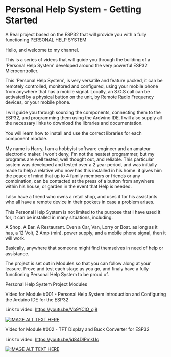 # Personal Help System - Getting Started

A Real project based on the ESP32 that will provide you with a fully functioning PERSONAL HELP SYSTEM

Hello, and welcome to my channel.

This is a series of videos that will guide you through the building of a 'Personal Help System' developed around the very powerful ESP32 Microcontroller.

This 'Personal Help System', is very versatile and feature packed, it can be remotely controlled, monitored and configured, using your mobile phone from anywhere that has a mobile signal.  Locally, an S.O.S call can be activated by a physical button on the unit, by Remote Radio Frequency devices, or your mobile phone.

I will guide you through sourcing the components, connecting them to the ESP32, and programming them using the Ardwino IDE. I will also supply all the necessary links to download the libraries and documentation.

You will learn how to install and use the correct libraries for each component module.

My name is Harry, I am a hobbyist software engineer and an amateur electronic maker.  I won't deny, I'm not the neatest programmer, but my programs are well tested, well thought out, and reliable. This particular system was developed and tested over a 2 year period, and was initially made to help a relative who now has this installed in his home. it gives him the peace of mind that up to 4 family members or friends or any combination, can be contacted at the press of a button from anywhere within his house, or garden in the event that Help is needed.

I also have a friend who owns a retail shop, and uses it for his assistants who all have a remote device in their pockets in case a problem arises.

This Personal Help System is not limited to the purpose that I have used it for, it can be installed in many situations, including.

A Shop.
A Bar.
A Restaurant.
Even a Car, Van, Lorry or Boat.  as long as it has, a 12 Volt, 2 Amp (min), power supply, and a mobile phone signal, then it will work.

Basically, anywhere that someone might find themselves in need of help or assistance.

The project is set out in Modules so that you can follow along at your leasure.  Prove and test each stage as you go, and finaly have a fully functioning Personal Help System to be proud of.


Personal Help System Project Modules

Video for Module #001 - Personal Help System Introduction and Configuring the Arduino IDE for the ESP32

Link to video: https://youtu.be/Vb9YClQ_oj8

[![IMAGE ALT TEXT HERE](https://img.youtube.com/vi/Vb9YClQ_oj8/0.jpg)](https://www.youtube.com/watch?v=Vb9YClQ_oj8)

Video for Module #002 - TFT Display and Buck Converter for ESP32

Link to video: https://youtu.be/id84DlPmkUc

[![IMAGE ALT TEXT HERE](https://img.youtube.com/vi/id84DlPmkUc/0.jpg)](https://www.youtube.com/watch?v=id84DlPmkUc)


